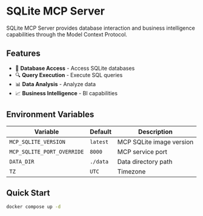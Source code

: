 # SQLite MCP Server

SQLite MCP Server provides database interaction and business intelligence capabilities through the Model Context Protocol.

## Features

- 💾 **Database Access** - Access SQLite databases
- 🔍 **Query Execution** - Execute SQL queries
- 📊 **Data Analysis** - Analyze data
- 📈 **Business Intelligence** - BI capabilities

## Environment Variables

| Variable                   | Default  | Description              |
| -------------------------- | -------- | ------------------------ |
| `MCP_SQLITE_VERSION`       | `latest` | MCP SQLite image version |
| `MCP_SQLITE_PORT_OVERRIDE` | `8000`   | MCP service port         |
| `DATA_DIR`                 | `./data` | Data directory path      |
| `TZ`                       | `UTC`    | Timezone                 |

## Quick Start

```bash
docker compose up -d
```
